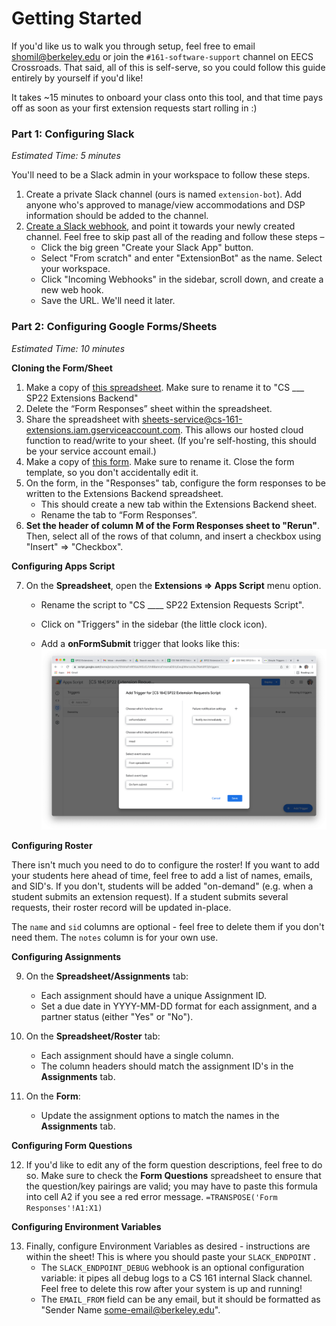 # Getting Started

If you'd like us to walk you through setup, feel free to email shomil@berkeley.edu or join the `#161-software-support` channel on EECS Crossroads. That said, all of this is self-serve, so you could follow this guide entirely by yourself if you'd like!

It takes ~15 minutes to onboard your class onto this tool, and that time pays off as soon as your first extension requests start rolling in :)

### Part 1: Configuring Slack

_Estimated Time: 5 minutes_

You'll need to be a Slack admin in your workspace to follow these steps.

1. Create a private Slack channel (ours is named `extension-bot`). Add anyone who's approved to manage/view accommodations and DSP information should be added to the channel.
2. [Create a Slack webhook](https://api.slack.com/messaging/webhooks), and point it towards your newly created channel. Feel free to skip past all of the reading and follow these steps –
   - Click the big green "Create your Slack App" button.
   - Select "From scratch" and enter "ExtensionBot" as the name. Select your workspace.
   - Click "Incoming Webhooks" in the sidebar, scroll down, and create a new web hook.
   - Save the URL. We'll need it later.

### Part 2: Configuring Google Forms/Sheets

_Estimated Time: 10 minutes_

**Cloning the Form/Sheet**

1. Make a copy of [this spreadsheet](https://docs.google.com/spreadsheets/d/1BabID1n6fPgeuuO4-1r3mkoQ9Nx5dquNwdsET75In1E/edit?usp=sharing). Make sure to rename it to "CS \_\_\_ SP22 Extensions Backend"
2. Delete the “Form Responses” sheet within the spreadsheet.
3. Share the spreadsheet with [sheets-service@cs-161-extensions.iam.gserviceaccount.com](mailto:sheets-service@cs-161-extensions.iam.gserviceaccount.com). This allows our hosted cloud function to read/write to your sheet. (If you're self-hosting, this should be your service account email.)
4. Make a copy of [this form](https://docs.google.com/forms/d/1_9XobNT4R3z_bhlrVEUqMP92Bxa9W5FsedNngZuGwXc/edit?usp=sharing). Make sure to rename it. Close the form template, so you don't accidentally edit it.
5. On the form, in the "Responses" tab, configure the form responses to be written to the Extensions Backend spreadsheet.
   - This should create a new tab within the Extensions Backend sheet.
   - Rename the tab to “Form Responses”.
6. **Set the header of column M of the Form Responses sheet to "Rerun"**. Then, select all of the rows of that column, and insert a checkbox using "Insert" => "Checkbox".

**Configuring Apps Script**

7. On the **Spreadsheet**, open the **Extensions => Apps Script** menu option.

   - Rename the script to "CS \_\_\_\_ SP22 Extension Requests Script".

   - Click on "Triggers" in the sidebar (the little clock icon).

   - Add a **onFormSubmit** trigger that looks like this:
     ![img](GETTING_STARTEd.assets/0Ur-tyYJ95715JEYTO3McmVlv8UXtcuSj448PzjfeVY1SWfRJO7X6lSl6_S5bWEsb2pa8WHg75BhFNfvNx65NZG9IbZv_QxrN3l3aZBqY97EDJLBS8tcW1ktBP9fwqZ512G5Tsy3-3315320.png)

**Configuring Roster**

There isn't much you need to do to configure the roster! If you want to add your students here ahead of time, feel free to add a list of names, emails, and SID's. If you don't, students will be added "on-demand" (e.g. when a student submits an extension request). If a student submits several requests, their roster record will be updated in-place.

The `name` and `sid` columns are optional - feel free to delete them if you don't need them. The `notes` column is for your own use.

**Configuring Assignments**

9. On the **Spreadsheet/Assignments** tab:
   - Each assignment should have a unique Assignment ID.
   - Set a due date in YYYY-MM-DD format for each assignment, and a partner status (either "Yes" or "No").
10. On the **Spreadsheet/Roster** tab:

    - Each assignment should have a single column.
    - The column headers should match the assignment ID's in the **Assignments** tab.

11. On the **Form**:
    - Update the assignment options to match the names in the **Assignments** tab.

**Configuring Form Questions**

12. If you'd like to edit any of the form question descriptions, feel free to do so. Make sure to check the **Form Questions** spreadsheet to ensure that the question/key pairings are valid; you may have to paste this formula into cell A2 if you see a red error message. `=TRANSPOSE('Form Responses'!A1:X1)`

**Configuring Environment Variables**

13. Finally, configure Environment Variables as desired - instructions are within the sheet! This is where you should paste your `SLACK_ENDPOINT` .
    - The `SLACK_ENDPOINT_DEBUG` webhook is an optional configuration variable: it pipes all debug logs to a CS 161 internal Slack channel. Feel free to delete this row after your system is up and running!
    - The `EMAIL_FROM` field can be any email, but it should be formatted as "Sender Name <some-email@berkeley.edu>".
